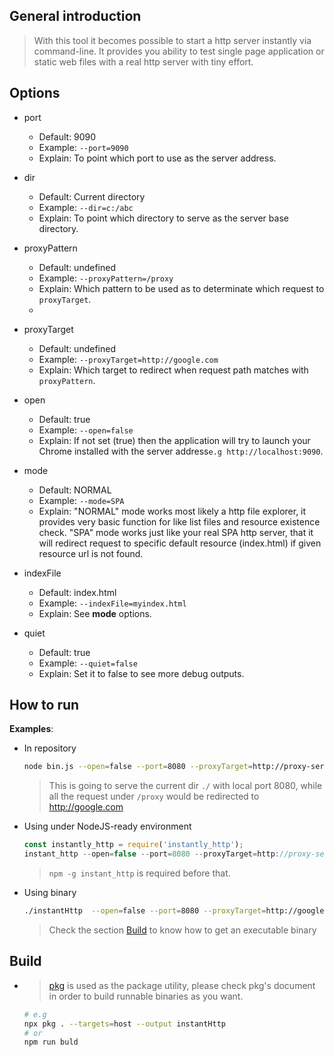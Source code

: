 ## General introduction
>With this tool it becomes possible to start a http server instantly via command-line.
It provides you ability to test single page application or static web files with a real http server with tiny effort.

## Options

- port
  - Default: 9090
  - Example: `--port=9090`
  - Explain: To point which port to use as the server address.

- dir
  - Default: Current directory
  - Example: `--dir=c:/abc`
  - Explain: To point which directory to serve as the server base directory.

- proxyPattern
  - Default: undefined
  - Example: `--proxyPattern=/proxy`
  - Explain: Which pattern to be used as to determinate which request to `proxyTarget`.
  - 
- proxyTarget
  - Default: undefined
  - Example: `--proxyTarget=http://google.com`
  - Explain: Which target to redirect when request path matches with `proxyPattern`.

- open
  - Default: true
  - Example: `--open=false`
  - Explain: If not set (true) then the application will try to launch your Chrome installed with the server address`e.g http://localhost:9090`.

- mode
  - Default: NORMAL
  - Example: `--mode=SPA`
  - Explain: "NORMAL" mode works most likely a http file explorer, it provides very basic function for like list files and resource existence check.
             "SPA" mode works just like your real SPA http server, that it will redirect request to specific default resource (index.html) if given resource url is not found.
- indexFile
  - Default: index.html
  - Example: `--indexFile=myindex.html`
  - Explain: See **mode** options.
  
- quiet
  - Default: true
  - Example: `--quiet=false`
  - Explain: Set it to false to see more debug outputs.  

## How to run
**Examples**:

- In repository
	```bash
	node bin.js --open=false --port=8080 --proxyTarget=http://proxy-server:8080 --proxyPattern=/api/*
	````
	> This is going to serve the current dir `./` with local port 8080, while all the request under `/proxy` would be redirected to http://google.com

- Using under NodeJS-ready environment
	```javascript
  const instantly_http = require('instantly_http');
	instant_http --open=false --port=8080 --proxyTarget=http://proxy-server:8080 --proxyPattern=/api/*
	```
	> `npm -g instant_http` is required before that.

- Using binary
	```bash
	./instantHttp  --open=false --port=8080 --proxyTarget=http://google.com --proxyPattern=/proxy
	```
	> Check the section [Build](#Build) to know how to get an executable binary


## Build
- > [pkg](https://www.npmjs.com/package/pkg) is used as the package utility, please check pkg's document in order to build runnable binaries as you want.
  ```bash
  # e.g
  npx pkg . --targets=host --output instantHttp
  # or
  npm run buld
  ```
